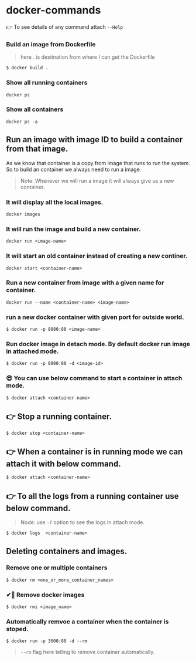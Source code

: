 # docker-commands

👉 To see details of any command attach ` --Help `

### Build an image from Dockerfile
> here . is destination from where I can get the Dockerfile
```
$ docker build . 
```

### Show all running containers
```
docker ps 
```

### Show all containers
```
docker ps -a
```


## Run an image with image ID to build a container from that image.
As we know that container is a copy from image that runs to run the system. So to build an container we always need to run a image. 

> Note: Whenever we will run a image it will always give us a new container.

### It will display all the local images.
```
docker images
```

### It will run the image and build a new container.
```
docker run <image-name>
```

### It will start an old container instead of creating a new continer.
```
docker start <container-name>
```


### Run a new container from image with a given name for container.
```
docker run --name <container-name> <image-name>
```

### run a new docker container with given port for outside world.
```
$ docker run -p 8080:80 <image-name>
```

### Run docker image in detach mode. By default docker run image in attached mode.
```
$ docker run -p 8000:80 -d <image-id>
```
### 😎 You can use below command to start a container in attach mode.
```
$ docker attach <container-name>
```

## 👉 Stop a running container.
```
$ docker stop <container-name>
```

## 👉 When a container is in running mode we can attach it with below command.
```
$ docker attach <container-name>
```

## 👉 To all the logs from a running container use below command.
> Node: use `-f` option to see the logs in attach mode.
```
$ docker logs  <container-name>
```

## Deleting containers and images.

### Remove one or multiple containers
```
$ docker rm <one_or_more_container_names>
```

### ✔🎁 Remove docker images
```
$ docker rmi <image_name>
```

### Automatically remvoe a container when the container is stoped.
```
$ docker run -p 3000:80 -d --rm
```
> `--rm` flag here telling to remove container automatically. 